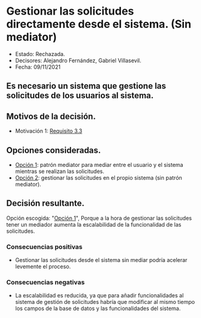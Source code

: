 # Gestionar las solicitudes directamente desde el sistema. (Sin mediator)

* Estado: Rechazada.
* Decisores: Alejandro Fernández, Gabriel Villasevil.
* Fecha: 09/11/2021

## Es necesario un sistema que gestione las solicitudes de los usuarios al sistema.

## Motivos de la decisión.

* Motivación 1: [Requisito 3.3](https://github.com/santo2927/DAS-2021-22-/blob/master/Requisitos/R3.3%20Gestionar%20Solicitudes.txt)

## Opciones consideradas.

* [Opción 1](https://github.com/santo2927/DAS-2021-22-/edit/master/Decisión%20de%20diseño%206.1.md): patrón mediator para mediar entre el usuario y el sistema mientras se realizan las solicitudes.
* [Opción 2](https://github.com/santo2927/DAS-2021-22-/edit/master/Decisión%20de%20diseño%206.2.md): gestionar las solicitudes en el propio sistema (sin patrón mediator).

## Decisión resultante.

Opción escogida: "[Opción 1](https://github.com/santo2927/DAS-2021-22-/edit/master/Decisión%20de%20diseño%206.1.md)", Porque a la hora de gestionar las solicitudes tener un mediador aumenta la escalabilidad de la funcionalidad de las solicitudes.

### Consecuencias positivas

* Gestionar las solicitudes desde el sistema sin mediar podría acelerar levemente el proceso.

### Consecuencias negativas

* La escalabilidad es reducida, ya que para añadir funcionalidades al sistema de gestión de solicitudes habría que modificar al mismo tiempo los campos de la base de datos y las funcionalidades del sistema.
